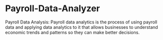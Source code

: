 # Payroll-Data-Analyzer
Payroll Data Analysis: Payroll data analytics is the process of using payroll data and applying data analytics to it that allows businesses to understand economic trends and patterns so they can make better decisions.
